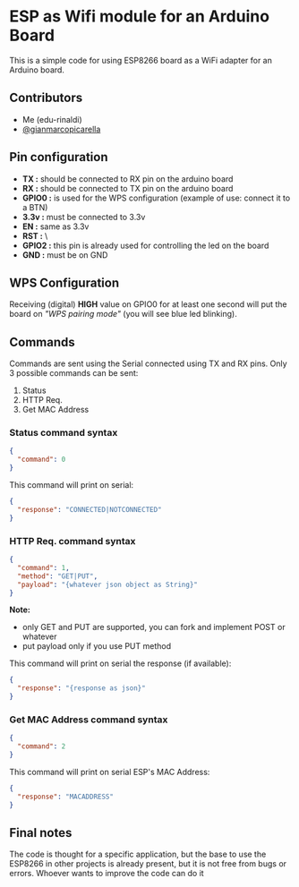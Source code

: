 # ESP as Wifi module for an Arduino Board
This is a simple code for using ESP8266 board as a WiFi adapter for an Arduino board.

## Contributors
* Me (edu-rinaldi)
* [@gianmarcopicarella](https://github.com/gianmarcopicarella)

## Pin configuration
* **TX :** should be connected to RX pin on the arduino board
* **RX :** should be connected to TX pin on the arduino board
* **GPIO0 :** is used for the WPS configuration (example of use: connect it to a BTN)
* **3.3v :** must be connected to 3.3v
* **EN :** same as 3.3v
* **RST :** \
* **GPIO2 :** this pin is already used for controlling the led on the board
* **GND :** must be on GND

## WPS Configuration
Receiving (digital) **HIGH** value on GPIO0 for at least one second will put the board on *"WPS pairing mode"* (you will see blue led blinking).

## Commands
Commands are sent using the Serial connected using TX and RX pins.
Only 3 possible commands can be sent:
1. Status
2. HTTP Req.
3. Get MAC Address

### Status command syntax
```json
{
  "command": 0
}
```

This command will print on serial:
```json
{
  "response": "CONNECTED|NOTCONNECTED"
}
```

### HTTP Req. command syntax
```json
{
  "command": 1,
  "method": "GET|PUT",
  "payload": "{whatever json object as String}" 
}
```
**Note:** 
* only GET and PUT are supported, you can fork and implement POST or whatever
* put payload only if you use PUT method

This command will print on serial the response (if available):
```json
{
  "response": "{response as json}"
}
```

### Get MAC Address command syntax
```json
{
  "command": 2
}
```
This command will print on serial ESP's MAC Address:
```json
{
  "response": "MACADDRESS"
}
```

## Final notes
The code is thought for a specific application, but the base to use the ESP8266 in other projects is already present, but it is not free from bugs or errors.
Whoever wants to improve the code can do it
